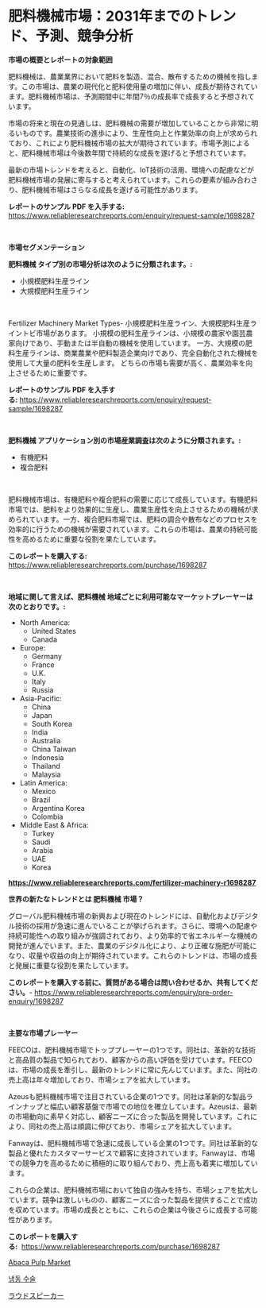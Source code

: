 <p><h1>肥料機械市場：2031年までのトレンド、予測、競争分析</h1></p><p><strong>市場の概要とレポートの対象範囲</strong></p>
<p><p>肥料機械は、農業業界において肥料を製造、混合、散布するための機械を指します。この市場は、農業の現代化と肥料使用量の増加に伴い、成長が期待されています。肥料機械市場は、予測期間中に年間7％の成長率で成長すると予想されています。</p><p>市場の将来と現在の見通しは、肥料機械の需要が増加していることから非常に明るいものです。農業技術の進歩により、生産性向上と作業効率の向上が求められており、これにより肥料機械市場の拡大が期待されています。市場予測によると、肥料機械市場は今後数年間で持続的な成長を遂げると予想されています。</p><p>最新の市場トレンドを考えると、自動化、IoT技術の活用、環境への配慮などが肥料機械市場の発展に寄与すると考えられています。これらの要素が組み合わさり、肥料機械市場はさらなる成長を遂げる可能性があります。</p></p>
<p><strong>レポートのサンプル PDF を入手する:</strong> <a href="https://www.reliableresearchreports.com/enquiry/request-sample/1698287">https://www.reliableresearchreports.com/enquiry/request-sample/1698287</a></p>
<p>&nbsp;</p>
<p><strong>市場セグメンテーション</strong></p>
<p><strong>肥料機械 タイプ別の市場分析は次のように分類されます。:</strong></p>
<p><ul><li>小規模肥料生産ライン</li><li>大規模肥料生産ライン</li></ul></p>
<p>&nbsp;</p>
<p><p>Fertilizer Machinery Market Types- 小規模肥料生産ライン、大規模肥料生産ライントビ市場があります。 小規模の肥料生産ラインは、小規模の農家や園芸農家向けであり、手動または半自動の機械を使用しています。 一方、大規模の肥料生産ラインは、商業農業や肥料製造企業向けであり、完全自動化された機械を使用して大量の肥料を生産します。 どちらの市場も需要が高く、農業効率を向上させるために重要です。</p></p>
<p><strong>レポートのサンプル PDF を入手する:</strong>&nbsp;<a href="https://www.reliableresearchreports.com/enquiry/request-sample/1698287">https://www.reliableresearchreports.com/enquiry/request-sample/1698287</a></p>
<p>&nbsp;</p>
<p><strong> 肥料機械 アプリケーション別の市場産業調査は次のように分類されます。:</strong></p>
<p><ul><li>有機肥料</li><li>複合肥料</li></ul></p>
<p>&nbsp;</p>
<p><p>肥料機械市場は、有機肥料や複合肥料の需要に応じて成長しています。有機肥料市場では、肥料をより効果的に生産し、農業生産性を向上させるための機械が求められています。一方、複合肥料市場では、肥料の調合や散布などのプロセスを効率的に行うための機械が需要されています。これらの市場は、農業の持続可能性を高めるために重要な役割を果たしています。</p></p>
<p><strong>このレポートを購入する:</strong>&nbsp; <a href="https://www.reliableresearchreports.com/purchase/1698287">https://www.reliableresearchreports.com/purchase/1698287</a></p>
<p>&nbsp;</p>
<p><strong>地域に関して言えば、肥料機械 地域ごとに利用可能なマーケットプレーヤーは次のとおりです。:</strong></p>
<p><ul>
    <li>
        North America:
        <ul>
            <li>United States</li>
            <li>Canada</li>
        </ul>
    </li>
    <li>
        Europe:
        <ul>
            <li>Germany</li>
            <li>France</li>
            <li>U.K.</li>
            <li>Italy</li>
            <li>Russia</li>
        </ul>
    </li>
    <li>
        Asia-Pacific:
        <ul>
            <li>China</li>
            <li>Japan</li>
            <li>South Korea</li>
            <li>India</li>
            <li>Australia</li>
            <li>China Taiwan</li>
            <li>Indonesia</li>
            <li>Thailand</li>
            <li>Malaysia</li>
        </ul>
    </li>
    <li>
        Latin America:
        <ul>
            <li>Mexico</li>
            <li>Brazil</li>
            <li>Argentina Korea</li>
            <li>Colombia</li>
        </ul>
    </li>
    <li>
        Middle East & Africa:
        <ul>
            <li>Turkey</li>
            <li>Saudi</li>
            <li>Arabia</li>
            <li>UAE</li>
            <li>Korea</li>
        </ul>
    </li>
    </ul></p>
<p><strong><a href="https://www.reliableresearchreports.com/fertilizer-machinery-r1698287">https://www.reliableresearchreports.com/fertilizer-machinery-r1698287</a></strong>&nbsp;</p>
<p><strong>世界の新たなトレンドとは 肥料機械 市場？</strong></p>
<p><p>グローバル肥料機械市場の新興および現在のトレンドには、自動化およびデジタル技術の採用が急速に進んでいることが挙げられます。さらに、環境への配慮や持続可能性への取り組みが強調されており、より効率的で省エネルギーな機械の開発が進んでいます。また、農業のデジタル化により、より正確な施肥が可能になり、収量や収益の向上が期待されています。これらのトレンドは、市場の成長と発展に重要な役割を果たしています。</p></p>
<p><strong>このレポートを購入する前に、質問がある場合は問い合わせるか、共有してください。</strong>- <a href="https://www.reliableresearchreports.com/enquiry/pre-order-enquiry/1698287">https://www.reliableresearchreports.com/enquiry/pre-order-enquiry/1698287</a></p>
<p>&nbsp;</p>
<p><strong>主要な市場プレーヤー</strong></p>
<p><p>FEECOは、肥料機械市場でトッププレーヤーの1つです。同社は、革新的な技術と高品質の製品で知られており、顧客からの高い評価を受けています。FEECOは、市場の成長を牽引し、最新のトレンドに常に先んじています。また、同社の売上高は年々増加しており、市場シェアを拡大しています。</p><p>Azeusも肥料機械市場で注目されている企業の1つです。同社は革新的な製品ラインナップと幅広い顧客基盤で市場での地位を確立しています。Azeusは、最新の市場動向に素早く対応し、顧客ニーズに合った製品を開発しています。これにより、同社の売上高は順調に伸びており、市場シェアを拡大しています。</p><p>Fanwayは、肥料機械市場で急速に成長している企業の1つです。同社は革新的な製品と優れたカスタマーサービスで顧客に支持されています。Fanwayは、市場での競争力を高めるために積極的に取り組んでおり、売上高も着実に増加しています。</p><p>これらの企業は、肥料機械市場において独自の強みを持ち、市場シェアを拡大しています。競争は激しいものの、顧客ニーズに合った製品を提供することで成功を収めています。市場の成長とともに、これらの企業は今後さらに成長する可能性があります。</p></p>
<p><strong>このレポートを購入する:</strong>&nbsp;&nbsp;<a href="https://www.reliableresearchreports.com/purchase/1698287">https://www.reliableresearchreports.com/purchase/1698287</a></p>
<p><p><a href="https://carnation-joke-41f.notion.site/Abaca-Pulp-Market-Size-Growth-and-Forecast-from-2024-2031-fad180ea4eee4629b44be5575453da4c">Abaca Pulp Market</a></p><p><a href="https://medium.com/@darrellacocha676/%ED%81%AC%EB%A6%AC%EC%98%A4%EC%84%BC%EB%B0%80-%EC%9C%A0%ED%98%95-%EC%9D%91%EC%9A%A9-%EB%B0%8F-%EC%A7%80%EB%A6%AC%EB%B3%84%EB%A1%9C-%EC%A2%85%ED%95%A9%EC%A0%81%EC%9D%B8-%ED%8F%89%EA%B0%80-fbeb2b11c836">냉동 수술</a></p><p><a href="https://medium.com/@brendancole1992/%E3%83%A9%E3%82%A6%E3%83%89%E3%82%B9%E3%83%94%E3%83%BC%E3%82%AB%E3%83%BC%E5%B8%82%E5%A0%B4%E5%88%86%E6%9E%90-%E3%81%9D%E3%81%AEcagr-%E5%B8%82%E5%A0%B4%E3%82%BB%E3%82%B0%E3%83%A1%E3%83%B3%E3%83%86%E3%83%BC%E3%82%B7%E3%83%A7%E3%83%B3-%E3%81%8A%E3%82%88%E3%81%B3%E3%82%B0%E3%83%AD%E3%83%BC%E3%83%90%E3%83%AB%E6%A5%AD%E7%95%8C%E6%A6%82%E6%B3%81-4475e21ae9f5">ラウドスピーカー</a></p></p>